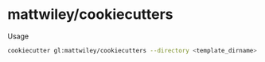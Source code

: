 # mattwiley/cookiecutters

Usage

```sh
cookiecutter gl:mattwiley/cookiecutters --directory <template_dirname>
```
